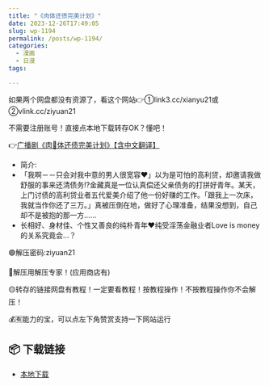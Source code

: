 ```yaml
---
title: "《肉体还债完美计划》"
date: 2023-12-26T17:49:05
slug: wp-1194
permalink: /posts/wp-1194/
categories:
  - 漫画
  - 日漫
tags:

---
```


如果两个网盘都没有资源了，看这个网站👉①link3.cc/xianyu21或②vlink.cc/ziyuan21

不需要注册账号！直接点本地下载转存OK？懂吧！

👉[广播剧《肉🥩体还债完美计划》【含中文翻译】](https://blziyuan21.com/archives/1202)

*   简介:
*   「我啊－－只会对我中意的男人很宽容♥」以为是可怕的高利贷，却邀请我做舒服的事来还清债务!?金藏真是一位认真偿还父亲债务的打拼好青年。某天，上门讨债的高利贷业者五代爱美介绍了他一份好赚的工作。「跟我上一次床，我就当作你还了三万。」真被压倒在地，做好了心理准备，结果没想到，自己却不是被抱的那一方……
*   长相好、身材佳、个性又善良的纯朴青年❤️纯受淫荡金融业者Love is money的关系究竟会…？

🟢解压密码:ziyuan21

🔵解压用解压专家！(应用商店有)

🟡转存的链接网盘有教程！一定要看教程！按教程操作！不按教程操作你不会解压！

💰🈶能力的宝，可以点左下角赞赏支持一下网站运行

## 📦 下载链接
- [本地下载](https://blziyuan21.com/pay-download/1194?key=3068d9f409&down_id=0)

